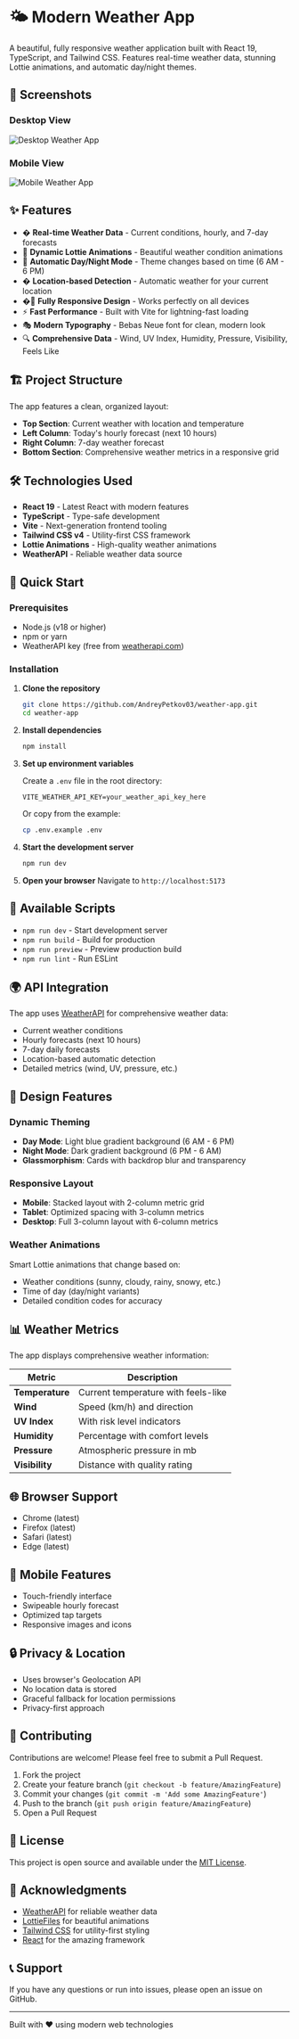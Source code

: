 # 🌤️ Modern Weather App

A beautiful, fully responsive weather application built with React 19, TypeScript, and Tailwind CSS. Features real-time weather data, stunning Lottie animations, and automatic day/night themes.

## 📱 Screenshots

### Desktop View
![Desktop Weather App](./Weather%20app%20img%201.png)

### Mobile View
![Mobile Weather App](./weather%20app%201(2).png)

## ✨ Features

- �️ **Real-time Weather Data** - Current conditions, hourly, and 7-day forecasts
- 🎨 **Dynamic Lottie Animations** - Beautiful weather condition animations
- 🌙 **Automatic Day/Night Mode** - Theme changes based on time (6 AM - 6 PM)
- � **Location-based Detection** - Automatic weather for your current location
- �📱 **Fully Responsive Design** - Works perfectly on all devices
- ⚡ **Fast Performance** - Built with Vite for lightning-fast loading
- 🎭 **Modern Typography** - Bebas Neue font for clean, modern look
- 🔍 **Comprehensive Data** - Wind, UV Index, Humidity, Pressure, Visibility, Feels Like

## 🏗️ Project Structure

The app features a clean, organized layout:

- **Top Section**: Current weather with location and temperature
- **Left Column**: Today's hourly forecast (next 10 hours)
- **Right Column**: 7-day weather forecast
- **Bottom Section**: Comprehensive weather metrics in a responsive grid

## 🛠️ Technologies Used

- **React 19** - Latest React with modern features
- **TypeScript** - Type-safe development
- **Vite** - Next-generation frontend tooling
- **Tailwind CSS v4** - Utility-first CSS framework
- **Lottie Animations** - High-quality weather animations
- **WeatherAPI** - Reliable weather data source

## 🚀 Quick Start

### Prerequisites

- Node.js (v18 or higher)
- npm or yarn
- WeatherAPI key (free from [weatherapi.com](https://weatherapi.com/))

### Installation

1. **Clone the repository**
   ```bash
   git clone https://github.com/AndreyPetkov03/weather-app.git
   cd weather-app
   ```

2. **Install dependencies**
   ```bash
   npm install
   ```

3. **Set up environment variables**
   
   Create a `.env` file in the root directory:
   ```env
   VITE_WEATHER_API_KEY=your_weather_api_key_here
   ```
   
   Or copy from the example:
   ```bash
   cp .env.example .env
   ```

4. **Start the development server**
   ```bash
   npm run dev
   ```

5. **Open your browser**
   Navigate to `http://localhost:5173`

## 🔧 Available Scripts

- `npm run dev` - Start development server
- `npm run build` - Build for production
- `npm run preview` - Preview production build
- `npm run lint` - Run ESLint

## 🌍 API Integration

The app uses [WeatherAPI](https://weatherapi.com/) for comprehensive weather data:

- Current weather conditions
- Hourly forecasts (next 10 hours)
- 7-day daily forecasts
- Location-based automatic detection
- Detailed metrics (wind, UV, pressure, etc.)

## 🎨 Design Features

### Dynamic Theming
- **Day Mode**: Light blue gradient background (6 AM - 6 PM)
- **Night Mode**: Dark gradient background (6 PM - 6 AM)
- **Glassmorphism**: Cards with backdrop blur and transparency

### Responsive Layout
- **Mobile**: Stacked layout with 2-column metric grid
- **Tablet**: Optimized spacing with 3-column metrics
- **Desktop**: Full 3-column layout with 6-column metrics

### Weather Animations
Smart Lottie animations that change based on:
- Weather conditions (sunny, cloudy, rainy, snowy, etc.)
- Time of day (day/night variants)
- Detailed condition codes for accuracy

## 📊 Weather Metrics

The app displays comprehensive weather information:

| Metric | Description |
|--------|-------------|
| **Temperature** | Current temperature with feels-like |
| **Wind** | Speed (km/h) and direction |
| **UV Index** | With risk level indicators |
| **Humidity** | Percentage with comfort levels |
| **Pressure** | Atmospheric pressure in mb |
| **Visibility** | Distance with quality rating |

## 🌐 Browser Support

- Chrome (latest)
- Firefox (latest)
- Safari (latest)
- Edge (latest)

## 📱 Mobile Features

- Touch-friendly interface
- Swipeable hourly forecast
- Optimized tap targets
- Responsive images and icons

## 🔒 Privacy & Location

- Uses browser's Geolocation API
- No location data is stored
- Graceful fallback for location permissions
- Privacy-first approach

## 🤝 Contributing

Contributions are welcome! Please feel free to submit a Pull Request.

1. Fork the project
2. Create your feature branch (`git checkout -b feature/AmazingFeature`)
3. Commit your changes (`git commit -m 'Add some AmazingFeature'`)
4. Push to the branch (`git push origin feature/AmazingFeature`)
5. Open a Pull Request

## 📄 License

This project is open source and available under the [MIT License](LICENSE).

## 🙏 Acknowledgments

- [WeatherAPI](https://weatherapi.com/) for reliable weather data
- [LottieFiles](https://lottiefiles.com/) for beautiful animations
- [Tailwind CSS](https://tailwindcss.com/) for utility-first styling
- [React](https://react.dev/) for the amazing framework

## 📞 Support

If you have any questions or run into issues, please open an issue on GitHub.

---

Built with ❤️ using modern web technologies

